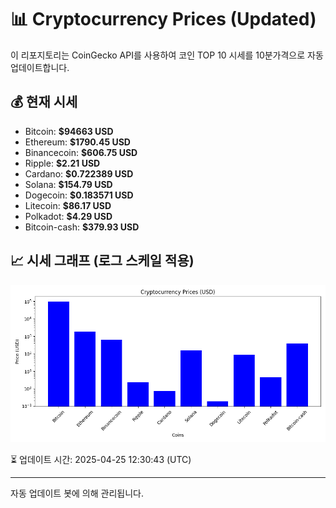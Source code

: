 
# 📊 Cryptocurrency Prices (Updated)

이 리포지토리는 CoinGecko API를 사용하여 코인 TOP 10 시세를 10분가격으로 자동 업데이트합니다.

## 💰 현재 시세
- Bitcoin: **$94663 USD**
- Ethereum: **$1790.45 USD**
- Binancecoin: **$606.75 USD**
- Ripple: **$2.21 USD**
- Cardano: **$0.722389 USD**
- Solana: **$154.79 USD**
- Dogecoin: **$0.183571 USD**
- Litecoin: **$86.17 USD**
- Polkadot: **$4.29 USD**
- Bitcoin-cash: **$379.93 USD**

## 📈 시세 그래프 (로그 스케일 적용)
![Crypto Prices](crypto_prices.png)

⏳ 업데이트 시간: 2025-04-25 12:30:43 (UTC)

---
자동 업데이트 봇에 의해 관리됩니다.
